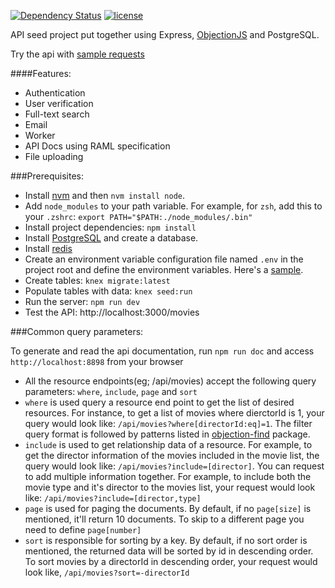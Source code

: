 [![Dependency Status](https://david-dm.org/afm-sayem/api-server-seed.svg)](https://david-dm.org/afm-sayem/api-server-seed)
[![license](https://img.shields.io/github/license/mashape/apistatus.svg?maxAge=2592000)](https://opensource.org/licenses/MIT)

API seed project put together using Express, [ObjectionJS](https://github.com/Vincit/objection.js) and PostgreSQL.

Try the api with [sample requests](https://github.com/afm-sayem/api-server-seed/wiki/Sample-API-Requests)

####Features:

- Authentication
- User verification
- Full-text search
- Email
- Worker
- API Docs using RAML specification
- File uploading

###Prerequisites:

 - Install [nvm](https://github.com/creationix/nvm) and then `nvm install node`.
 - Add `node_modules` to your path variable. For example, for `zsh`, add this to your `.zshrc`: `export PATH="$PATH:./node_modules/.bin"`
 - Install project dependencies: `npm install`
 - Install [PostgreSQL](https://www.postgresql.org/download/) and create a database.
 - Install [redis](http://redis.io)
 - Create an environment variable configuration file named `.env` in the project root and define the environment variables. Here's a [sample](https://gist.github.com/afm-sayem/b000849ffa2f38169c73d2c9bb165bc0).
 - Create tables: `knex migrate:latest`
 - Populate tables with data: `knex seed:run`
 - Run the server: `npm run dev`
 - Test the API: http://localhost:3000/movies
 
 ###Common query parameters:

 To generate and read the api documentation, run `npm run doc` and access `http://localhost:8898` from your browser
 
 - All the resource endpoints(eg; /api/movies) accept the following query parameters: `where`, `include`, `page` and `sort`
 - `where` is used query a resource end point to get the list of desired resources. For instance, to get a list of movies where dierctorId is 1, your query would look like: `/api/movies?where[directorId:eq]=1`. The filter query format is followed by patterns listed in [objection-find](https://github.com/vincit/objection-find) package.
 - `include` is used to get relationship data of a resource. For example, to get the director information of the movies included in the movie list, the query would look like: `/api/movies?include=[director]`. You can request to add multiple information together. For example, to include both the movie type and it's director to the movies list, your request would look like: `/api/movies?include=[director,type]`
 - `page` is used for paging the documents. By default, if no `page[size]` is mentioned, it'll return 10 documents. To skip to a different page you need to define `page[number]`
 - `sort` is responsible for sorting by a key. By default, if no sort order is mentioned, the returned data will be sorted by id in descending order. To sort movies by a directorId in descending order, your request would look like, `/api/movies?sort=-directorId`

